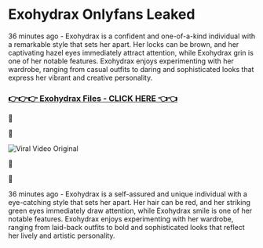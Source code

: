 # Exohydrax Onlyfans Leaked

<p>36 minutes ago - Exohydrax is a confident and one-of-a-kind individual with a remarkable style that sets her apart. Her locks can be brown, and her captivating hazel eyes immediately attract attention, while Exohydrax grin is one of her notable features. Exohydrax enjoys experimenting with her wardrobe, ranging from casual outfits to daring and sophisticated looks that express her vibrant and creative personality.</p><p>
<h3><a href="https://fansleaks.com-getfree.pro/exohydrax" rel="nofollow">👉👉👉 Exohydrax Files - CLICK HERE 👈👈</a></h3>
<p>🔻</p>
<p>🔻</p> <p>
<a href="https://fansleaks.com-getfree.pro/exohydrax" rel="nofollow"><img src="https://i.imgur.com/0ZbtXZ5.gif" alt="Viral Video Original" style="max-width: 100%; display: inline-block;" data-target="animated-image.originalImage"></a>
<p>🔻</p>
<p>🔻</p> <p>36 minutes ago - Exohydrax is a self-assured and unique individual with a eye-catching style that sets her apart. Her hair can be red, and her striking green eyes immediately draw attention, while Exohydrax smile is one of her notable features. Exohydrax enjoys experimenting with her wardrobe, ranging from laid-back outfits to bold and sophisticated looks that reflect her lively and artistic personality.</p>